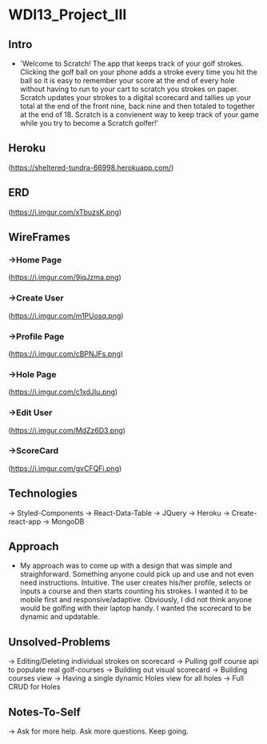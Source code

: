 # WDI13_Project_III

## Intro

- 'Welcome to Scratch! The app that keeps track of your golf strokes. Clicking the golf ball on your phone adds a stroke every time you hit the ball so it is easy to remember your score at the end of every hole without having to run to your cart to scratch you strokes on paper. Scratch updates your strokes to a digital scorecard and tallies up your total at the end of the front nine, back nine and then totaled to together at the end of 18. Scratch is a convienent way to keep track of your game while you try to become a Scratch golfer!'

## Heroku 

(https://sheltered-tundra-66998.herokuapp.com/)

## ERD

(https://i.imgur.com/xTbuzsK.png)

## WireFrames 

### ->Home Page
(https://i.imgur.com/9iqJzma.png)

### ->Create User
(https://i.imgur.com/m1PUosq.png)

### ->Profile Page
(https://i.imgur.com/cBPNJFs.png)

### ->Hole Page 
(https://i.imgur.com/c1xdJIu.png)

### ->Edit User 
(https://i.imgur.com/MdZz6D3.png)

### ->ScoreCard 
(https://i.imgur.com/gvCFQFi.png)

## Technologies 

-> Styled-Components
-> React-Data-Table
-> JQuery
-> Heroku
-> Create-react-app
-> MongoDB

## Approach 

- My approach was to come up with a design that was simple and straighforward. Something anyone could pick up and use and not even need instructions. Intuitive. The user creates his/her profile, selects or inputs a course and then starts counting his strokes. I wanted it to be mobile first and responsive/adaptive. Obviously, I did not think anyone would be golfing with their laptop handy. I wanted the scorecard to be dynamic and updatable. 

## Unsolved-Problems

-> Editing/Deleting individual strokes on scorecard
-> Pulling golf course api to populate real golf-courses
-> Building out visual scorecard
-> Building courses view
-> Having a single dynamic Holes view for all holes
-> Full CRUD for Holes

## Notes-To-Self

-> Ask for more help. Ask more questions. Keep going.